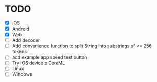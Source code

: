 # TODO
- [x] iOS
- [x] Android
- [x] Web
- [ ] Add decoder
- [ ] Add convenience function to split String into substrings of <= 256 tokens
- [ ] add example app speed test button  
- [ ] Try iOS device x CoreML
- [ ] Linux
- [ ] Windows
